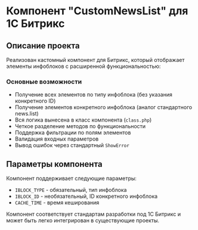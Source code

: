 # Компонент "CustomNewsList" для 1С Битрикс

## Описание проекта

Реализован кастомный компонент для Битрикс, который отображает элементы инфоблоков с расширенной функциональностью:

### Основные возможности

   - Получение всех элементов по типу инфоблока (без указания конкретного ID)
   - Получение элементов конкретного инфоблока (аналог стандартного news.list)
   - Вся логика вынесена в класс компонента (`class.php`)
   - Четкое разделение методов по функциональности
   - Поддержка фильтрации по полям элементов
   - Валидация входных параметров
   - Вывод ошибок через стандартный `ShowError`

## Параметры компонента

Компонент поддерживает следующие параметры:
- `IBLOCK_TYPE` - обязательный, тип инфоблока
- `IBLOCK_ID` - необязательный, ID конкретного инфоблока
- `CACHE_TIME` - время кеширования

Компонент соответствует стандартам разработки под 1С Битрикс и может быть легко интегрирован в существующие проекты.
